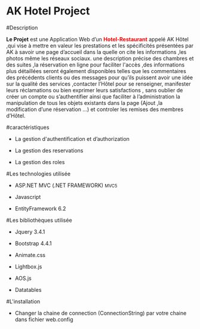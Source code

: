 AK Hotel Project
==========================

#Description 

<p>
<b>Le Projet</b> est une Application Web d’un <b style="color:red">Hotel-Restaurant</b> 
appelé AK Hôtel ,qui vise à mettre en valeur les prestations 
et les spécificités présentées par AK à savoir une page 
d’accueil dans la quelle on cite les informations ,les photos même les réseaux sociaux. une description précise des chambres et des suites ,la réservation en ligne pour faciliter l'accès ,des informations plus détaillées seront également disponibles telles que les commentaires des précédents clients ou des messages pour qu’ils puissent  avoir une idée sur la qualité des services ,contacter l’Hôtel pour se renseigner, manifester leurs réclamations ou bien exprimer leurs satisfactions ,  sans oublier de créer un compte ou s’authentifier ainsi que faciliter à l’administration la manipulation de tous les objets existants dans la page (Ajout ,la  modification d’une réservation …) et controler les remises des membres d’Hôtel.</p>

#caractéristiques

+ La gestion d'authentification et d’authorization

+ La gestion des reservations 

+ La gestion des roles

#Les technologies utilisée

+ ASP.NET MVC (.NET FRAMEWORK) <small> MVC5</small>

+ Javascript

+ EntityFramework 6.2

#Les bibliothèques utilisée 

+ Jquery 3.4.1

+ Bootstrap 4.4.1

+ Animate.css

+ Lightbox.js

+ AOS.js

+ Datatables

#L'installation

- Changer la chaine de connection (ConnectionString) par votre chaine dans fichier web.config 
<pre>
<configuration>
  <connectionStrings>
    <add name="myConnectionString" connectionString="server=localhost;database=myDb;uid=myUser;password=myPass;" />
  </connectionStrings>
</configuration>  
</pre>



